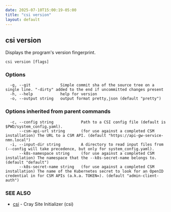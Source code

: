 ```yaml
---
date: 2025-07-10T15:00:19-05:00
title: "csi version"
layout: default
---
```

## csi version

Displays the program's version fingerprint.

```
csi version [flags]
```

### Options

```
  -g, --git             Simple commit sha of the source tree on a single line. "-dirty" added to the end if uncommitted changes present
  -h, --help            help for version
  -o, --output string   output format pretty,json (default "pretty")
```

### Options inherited from parent commands

```
  -c, --config string            Path to a CSI config file (default is $PWD/system_config.yaml).
      --csm-api-url string       (for use against a completed CSM installation) The URL to a CSM API. (default "https://api-gw-service-nmn.local")
  -i, --input-dir string         A directory to read input files from (--config will take precedence, but only for system_config.yaml).
      --k8s-namespace string     (for use against a completed CSM installation) The namespace that the --k8s-secret-name belongs to. (default "default")
      --k8s-secret-name string   (for use against a completed CSM installation) The name of the Kubernetes secret to look for an OpenID credential in for CSM APIs (a.k.a. TOKEN=). (default "admin-client-auth")
```

### SEE ALSO

* [csi](/commands/csi/)	 - Cray Site Initializer (csi)

